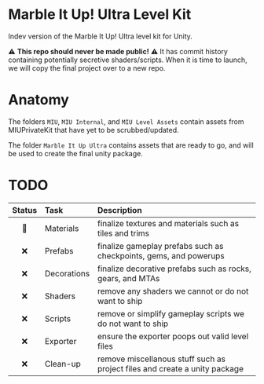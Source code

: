 # Marble It Up! Ultra Level Kit

Indev version of the Marble It Up! Ultra level kit for Unity.

⚠ **This repo should never be made public!** ⚠ It has commit history containing potentially secretive shaders/scripts. When it is time to launch, we will copy the final project over to a new repo.

# Anatomy

The folders `MIU`, `MIU Internal`, and `MIU Level Assets` contain assets from MIUPrivateKit that have yet to be scrubbed/updated.

The folder `Marble It Up Ultra` contains assets that are ready to go, and will be used to create the final unity package.

# TODO

| Status | Task     | Description                                             |
| :---: | :---      | :---                                                    |
| 🚧 | Materials   | finalize textures and materials such as tiles and trims |
| ❌ | Prefabs     | finalize gameplay prefabs such as checkpoints, gems, and powerups |
| ❌ | Decorations | finalize decorative prefabs such as rocks, gears, and MTAs |
| ❌ | Shaders     | remove any shaders we cannot or do not want to ship |
| ❌ | Scripts     | remove or simplify gameplay scripts we do not want to ship |
| ❌ | Exporter    | ensure the exporter poops out valid level files |
| ❌ | Clean-up    | remove miscellanous stuff such as project files and create a unity package |
